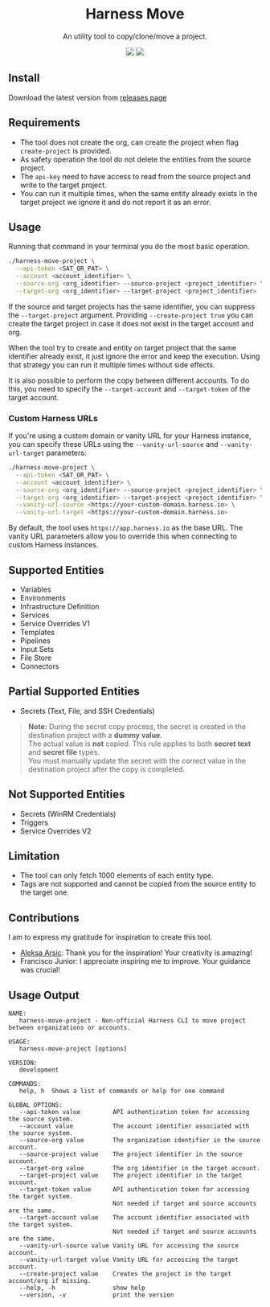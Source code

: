 <div class="title-block" style="text-align: center;" align="center">

# Harness Move

An utility tool to copy/clone/move a project.

![](https://img.shields.io/github/v/release/Fernando-Dourado/harness-move-project)
![](https://img.shields.io/github/release-date/Fernando-Dourado/harness-move-project)

</div>

## Install

Download the latest version from [releases page](https://github.com/Fernando-Dourado/harness-move-project/releases/latest)

## Requirements

- The tool does not create the org, can create the project when flag `create-project` is provided.
- As safety operation the tool do not delete the entities from the source project.
- The `api-key` need to have access to read from the source project and write to the target project.
- You can run it multiple times, when the same entity already exists in the target project we ignore it and do not report it as an error.

## Usage

Running that command in your terminal you do the most basic operation.

```bash
./harness-move-project \
  --api-token <SAT_OR_PAT> \
  --account <account_identifier> \
  --source-org <org_identifier> --source-project <project_identifier> \
  --target-org <org_identifier> --target-project <project_identifier>
```

If the source and target projects has the same identifier, you can suppress the `--target-project` argument. Providing `--create-project true` you can create the target project in case it does not exist in the target account and org.

When the tool try to create and entity on target project that the same identifier already exist, it just ignore the error and keep the execution. Using that strategy you can run it multiple times without side effects.

It is also possible to perform the copy between different accounts. To do this, you need to specify the `--target-account` and `--target-token` of the target account.

### Custom Harness URLs

If you're using a custom domain or vanity URL for your Harness instance, you can specify these URLs using the `--vanity-url-source` and `--vanity-url-target` parameters:

```bash
./harness-move-project \
  --api-token <SAT_OR_PAT> \
  --account <account_identifier> \
  --source-org <org_identifier> --source-project <project_identifier> \
  --target-org <org_identifier> --target-project <project_identifier> \
  --vanity-url-source <https://your-custom-domain.harness.io> \
  --vanity-url-target <https://your-custom-domain.harness.io>
```

By default, the tool uses `https://app.harness.io` as the base URL. The vanity URL parameters allow you to override this when connecting to custom Harness instances.

## Supported Entities

- Variables
- Environments
- Infrastructure Definition
- Services
- Service Overrides V1
- Templates
- Pipelines
- Input Sets
- File Store
- Connectors

## Partial Supported Entities

- Secrets (Text, File, and SSH Credentials)

> **Note:** During the secret copy process, the secret is created in the destination project with a **dummy value**.  
> The actual value is **not** copied. This rule applies to both **secret text** and **secret file** types.  
> You must manually update the secret with the correct value in the destination project after the copy is completed.

## Not Supported Entities

- Secrets (WinRM Credentials)
- Triggers
- Service Overrides V2

## Limitation

- The tool can only fetch 1000 elements of each entity type.
- Tags are not supported and cannot be copied from the source entity to the target one.

## Contributions

I am to express my gratitude for inspiration to create this tool.

- [Aleksa Arsic](https://github.com/aleksa11010): Thank you for the inspiration! Your creativity is amazing!
- Francisco Junior: I appreciate inspiring me to improve. Your guidance was crucial!

## Usage Output

```text
NAME:
   harness-move-project - Non-official Harness CLI to move project between organizations or accounts.

USAGE:
   harness-move-project [options]

VERSION:
   development

COMMANDS:
   help, h  Shows a list of commands or help for one command

GLOBAL OPTIONS:
   --api-token value         API authentication token for accessing the source system.
   --account value           The account identifier associated with the source system.
   --source-org value        The organization identifier in the source account.
   --source-project value    The project identifier in the source account.
   --target-org value        The org identifier in the target account.
   --target-project value    The project identifier in the target account.
   --target-token value      API authentication token for accessing the target system.
                             Not needed if target and source accounts are the same.
   --target-account value    The account identifier associated with the target system.
                             Not needed if target and source accounts are the same.
   --vanity-url-source value Vanity URL for accessing the source account.
   --vanity-url-target value Vanity URL for accessing the target account.
   --create-project value    Creates the project in the target account/org if missing.
   --help, -h                show help
   --version, -v             print the version
